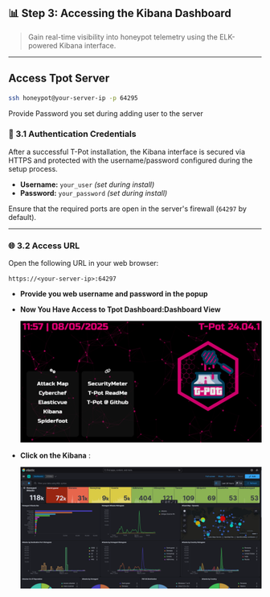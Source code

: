 ## 📊 Step 3: Accessing the Kibana Dashboard

> Gain real-time visibility into honeypot telemetry using the ELK-powered Kibana interface.

---
## Access Tpot Server
```bash
ssh honeypot@your-server-ip -p 64295
```
Provide Password you set during adding user to the server

### 🔐 3.1 Authentication Credentials

After a successful T-Pot installation, the Kibana interface is secured via HTTPS and protected with the username/password configured during the setup process.

- **Username:** `your_user` *(set during install)*
- **Password:** `your_password` *(set during install)*

Ensure that the required ports are open in the server's firewall (`64297` by default).

---

### 🌐 3.2 Access URL

Open the following URL in your web browser:

```url
https://<your-server-ip>:64297
```
- **Provide you web username and password in the popup**

- **Now You Have Access to Tpot Dashboard:Dashboard View**

   ![Tpot Dashboard](https://github.com/Parveen-Birthaliya/Honeypot/blob/main/images/TpotDashboard.png)
  
- **Click on the Kibana** : 

  ![Kibana Dashboard](https://github.com/Parveen-Birthaliya/Honeypot/blob/main/images/DashBoard.png)

